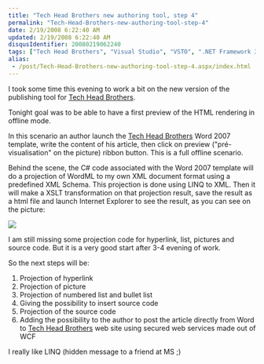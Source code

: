 ```yaml
---
title: "Tech Head Brothers new authoring tool, step 4"
permalink: "Tech-Head-Brothers-new-authoring-tool-step-4"
date: 2/19/2008 6:22:40 AM
updated: 2/19/2008 6:22:40 AM
disqusIdentifier: 20080219062240
tags: ["Tech Head Brothers", "Visual Studio", "VSTO", ".NET Framework 3.5", "Office 2007"]
alias:
 - /post/Tech-Head-Brothers-new-authoring-tool-step-4.aspx/index.html
---
```

I took some time this evening to work a bit on the new version of the publishing tool for [Tech Head Brothers](http://www.techheadbrothers.com/).

Tonight goal was to be able to have a first preview of the HTML rendering in offline mode.
<!-- more -->

In this scenario an author launch the [Tech Head Brothers](http://www.techheadbrothers.com/) Word 2007 template, write the content of his article, then click on preview ("pré-visualisation" on the picture) ribbon button. This is a full offline scenario.

Behind the scene, the C# code associated with the Word 2007 template will do a projection of WordML to my own XML document format using a predefined XML Schema. This projection is done using LINQ to XML. Then it will make a XSLT transformation on that projection result, save the result as a html file and launch Internet Explorer to see the result, as you can see on the picture:

![](http://farm3.static.flickr.com/2299/2275499640_bbf637aa2f_o.jpg) 

I am still missing some projection code for hyperlink, list, pictures and source code. But it is a very good start after 3-4 evening of work.

So the next steps will be:

1.  Projection of hyperlink
2.  Projection of picture
3.  Projection of numbered list and bullet list
4.  Giving the possibility to insert source code
5.  Projection of the source code
6.  Adding the possibility to the author to post the article directly from Word to [Tech Head Brothers](http://www.techheadbrothers.com/) web site using secured web services made out of WCF 

I really like LINQ (hidden message to a friend at MS ;)
